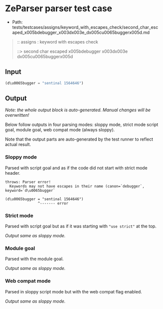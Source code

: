 # ZeParser parser test case

- Path: tests/testcases/assigns/keyword_with_escapes_check/second_char_escaped_x005bdebugger_x003dx003e_dx005cu0065buggerx005d.md

> :: assigns : keyword with escapes check
>
> ::> second char escaped x005bdebugger x003dx003e dx005cu0065buggerx005d

## Input

`````js
(d\u0065bugger = "sentinal 1564646")
`````

## Output

_Note: the whole output block is auto-generated. Manual changes will be overwritten!_

Below follow outputs in four parsing modes: sloppy mode, strict mode script goal, module goal, web compat mode (always sloppy).

Note that the output parts are auto-generated by the test runner to reflect actual result.

### Sloppy mode

Parsed with script goal and as if the code did not start with strict mode header.

`````
throws: Parser error!
  Keywords may not have escapes in their name (canon=`debugger`, keyword=`d\u0065bugger`

(d\u0065bugger = "sentinal 1564646")
               ^------- error
`````

### Strict mode

Parsed with script goal but as if it was starting with `"use strict"` at the top.

_Output same as sloppy mode._

### Module goal

Parsed with the module goal.

_Output same as sloppy mode._

### Web compat mode

Parsed in sloppy script mode but with the web compat flag enabled.

_Output same as sloppy mode._
